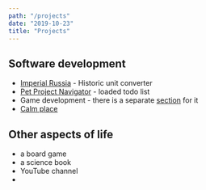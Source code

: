 ```yaml
---
path: "/projects"
date: "2019-10-23"
title: "Projects"
---
```


## Software development

- [Imperial Russia](/projects/imperial-russia) - Historic unit converter
- [Pet Project Navigator](/projects/pet-project-navigator) - loaded todo list
- Game development - there is a separate [section](/gamedev) for it
- [Calm place](/projects/calm-place)

## Other aspects of life

- a board game
- a science book
- YouTube channel
- 